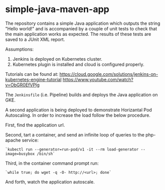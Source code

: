 # simple-java-maven-app

The repository contains a simple Java application which outputs the string
"Hello world!" and is accompanied by a couple of unit tests to check that the
main application works as expected. The results of these tests are saved to a
JUnit XML report.

Assumptions:
1. Jenkins is deployed on Kubernetes cluster.
2. Kubernetes plugin is installed and cloud is configured properly.

Tutorials can be found at:
https://cloud.google.com/solutions/jenkins-on-kubernetes-engine-tutorial
https://www.youtube.com/watch?v=ObGR0EfVPlg

The `Jenkinsfile` (i.e. Pipeline) builds and deploys the Java application on GKE.

A second application is being deployed to demonstrate Horizantal Pod Autoscaling.
In order to increase the load follow the below procedure.

First, find the application url.

Second, tart a container, and send an infinite loop of queries to the php-apache service:

	`kubectl run --generator=run-pod/v1 -it --rm load-generator --image=busybox /bin/sh`

Third, in the container command prompt run:
	
	`while true; do wget -q -O- http://<url>; done`

And forth, watch the application autoscale.